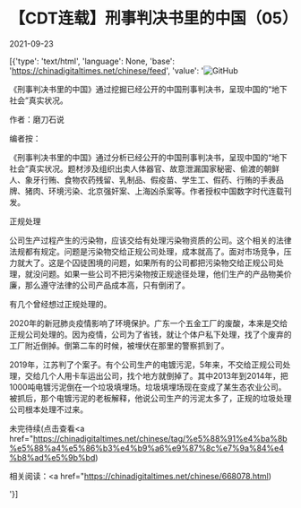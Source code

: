 # 【CDT连载】刑事判决书里的中国（05）

2021-09-23

[{'type': 'text/html', 'language': None, 'base': 'https://chinadigitaltimes.net/chinese/feed', 'value': '![GitHub](https://chinadigitaltimes.net/chinese/files/2021/09/刑事判决书里的中国-791x1024.jpg)



《刑事判决书里的中国》通过挖掘已经公开的中国刑事判决书，呈现中国的“地下社会”真实状况。 

作者：磨刀石说



编者按：

《刑事判决书里的中国》通过分析已经公开的中国刑事判决书，呈现中国的“地下社会”真实状况。题材涉及组织出卖人体器官、故意泄漏国家秘密、偷渡的朝鲜人、象牙行贿、食物农药残留、乳制品、假疫苗、学生工、假药、行贿的手表品牌、猪肉、环境污染、北京强奸案、上海凶杀案等。作者授权中国数字时代连载刊发。



正规处理

公司生产过程产生的污染物，应该交给有处理污染物资质的公司。这个相关的法律法规都有规定。问题是污染物交给正规公司处理，成本就高了。面对市场竞争，压力就大了。这是个囚徒困境的问题，如果所有的公司都把污染物交给正规公司处理，就没问题。如果一些公司不把污染物按正规途径处理，他们生产的产品物美价廉，那么遵守法律的公司产品成本高，只有倒闭了。

有几个曾经想过正规处理的。

2020年的新冠肺炎疫情影响了环境保护。广东一个五金工厂的废酸，本来是交给正规公司处理的。因为疫情，公司为了省钱，就让个体户私下处理，找了个废弃的工厂附近倒掉。倒第二车的时候，被埋伏在那里的警察抓到了。

2019年，江苏判了个案子。有个公司生产的电镀污泥，5年来，不交给正规公司处理，交给几个人用卡车运出公司，找个地方就倒掉了。其中2013年到2014年，把1000吨电镀污泥倒在一个垃圾填埋场。垃圾填埋场现在变成了某生态农业公司。被抓后，那个电镀污泥的老板解释，他说公司生产的污泥太多了，正规的垃圾处理公司根本处理不过来。

未完待续(点击查看<a href="https://chinadigitaltimes.net/chinese/tag/%e5%88%91%e4%ba%8b%e5%88%a4%e5%86%b3%e4%b9%a6%e9%87%8c%e7%9a%84%e4%b8%ad%e5%9b%bd)





相关阅读：<a href="https://chinadigitaltimes.net/chinese/668078.html)

'}]